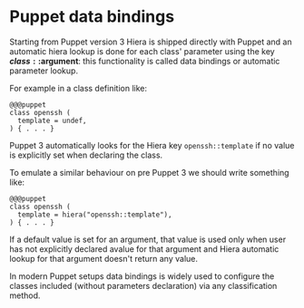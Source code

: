 # Puppet data bindings
Starting from Puppet version 3 Hiera is shipped directly with Puppet and an automatic hiera lookup is done for each class' parameter using the key **$class::$argument**: this functionality is called data bindings or automatic parameter lookup.

For example in a class definition like:

    @@@puppet
    class openssh (
      template = undef,
    ) { . . . }

Puppet 3 automatically looks for the Hiera key `openssh::template` if no value is explicitly set when declaring the class.

To emulate a similar behaviour on pre Puppet 3 we should write something like:

    @@@puppet
    class openssh (
      template = hiera("openssh::template"),
    ) { . . . }

If a default value is set for an argument, that value is used only when user has not explicitly declared avalue for that argument and Hiera automatic lookup for that argument doesn't return any value.

In modern Puppet setups data bindings is widely used to configure the classes included (without parameters declaration) via any classification method.